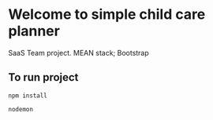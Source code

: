 # Welcome to simple child care planner

SaaS Team project. MEAN stack; Bootstrap

## To run project
`npm install`

`nodemon`
